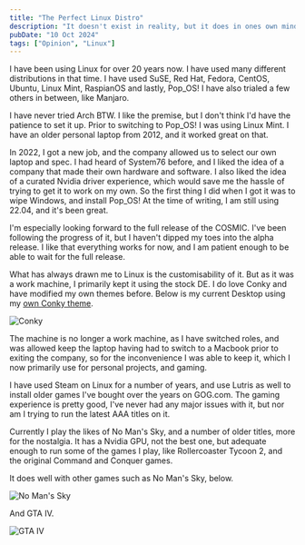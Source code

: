 ```yaml
---
title: "The Perfect Linux Distro"
description: "It doesn't exist in reality, but it does in ones own mind. I see a plethora of articles about choosing the perfect Linux distro. But the perfect distro is the one that works for you. Is it easy to setup and use? Does it work well with your hardware? Does it have the software you need? If the answer is yes to all of those questions, then it's the perfect distro for you."
pubDate: "10 Oct 2024"
tags: ["Opinion", "Linux"]
---
```


I have been using Linux for over 20 years now. I have used many different distributions in that time. I have used SuSE, Red Hat, Fedora, CentOS, Ubuntu, Linux Mint, RaspianOS and lastly, Pop_OS! I have also trialed a few others in between, like Manjaro.

I have never tried Arch BTW. I like the premise, but I don't think I'd have the patience to set it up. Prior to switching to Pop_OS! I was using Linux Mint. I have an older personal laptop from 2012, and it worked great on that.

In 2022, I got a new job, and the company allowed us to select our own laptop and spec. I had heard of System76 before, and I liked the idea of a company that made their own hardware and software. I also liked the idea of a curated Nvidia driver experience, which would save me the hassle of trying to get it to work on my own. So the first thing I did when I got it was to wipe Windows, and install Pop_OS! At the time of writing, I am still using 22.04, and it's been great.

I'm especially looking forward to the full release of the COSMIC. I've been following the progress of it, but I haven't dipped my toes into the alpha release. I like that everything works for now, and I am patient enough to be able to wait for the full release.

What has always drawn me to Linux is the customisability of it. But as it was a work machine, I primarily kept it using the stock DE. I do love Conky and have modified my own themes before. Below is my current Desktop using my [own Conky theme](https://github.com/harrymckillen/conky-themes/tree/main/pink-gauges).

![Conky](/blog-imgs/pop_os_conky.png)

The machine is no longer a work machine, as I have switched roles, and was allowed keep the laptop having had to switch to a Macbook prior to exiting the company, so for the inconvenience I was able to keep it, which I now primarily use for personal projects, and gaming.

I have used Steam on Linux for a number of years, and use Lutris as well to install older games I've bought over the years on GOG.com. The gaming experience is pretty good, I've never had any major issues with it, but nor am I trying to run the latest AAA titles on it.

Currently I play the likes of No Man's Sky, and a number of older titles, more for the nostalgia. It has a Nvidia GPU, not the best one, but adequate enough to run some of the games I play, like Rollercoaster Tycoon 2, and the original Command and Conquer games.

It does well with other games such as No Man's Sky, below.

![No Man's Sky](/blog-imgs/gaming-on-linux-nms.jpg)

And GTA IV.

![GTA IV](/blog-imgs/gaming-on-linux-gtaIV.png)
